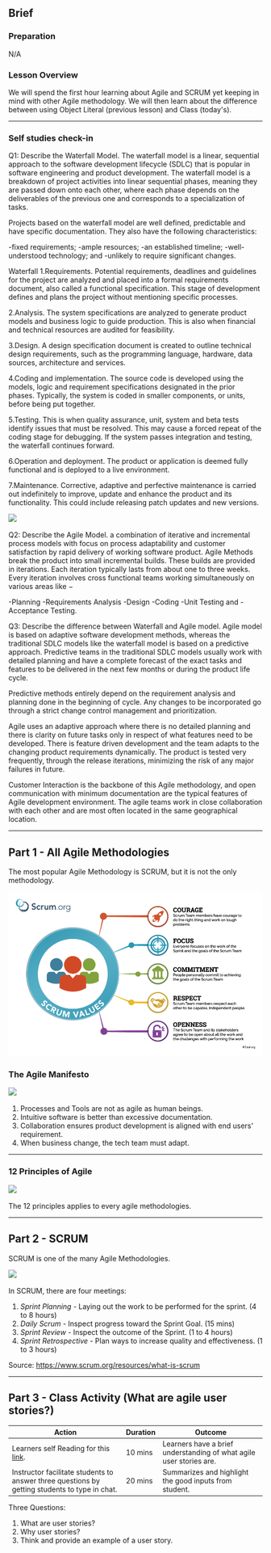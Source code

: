 ## Brief

### Preparation

N/A

### Lesson Overview

We will spend the first hour learning about Agile and SCRUM yet keeping in mind with other Agile methodology. We will then learn about the difference between using Object Literal (previous lesson) and Class (today's).

---

### Self studies check-in

Q1: Describe the Waterfall Model.
The waterfall model is a linear, sequential approach to the software development lifecycle (SDLC) that is popular in software engineering and product development.
The waterfall model is a breakdown of project activities into linear sequential phases, meaning they are passed down onto each other, where each phase depends on the deliverables of the previous one and corresponds to a specialization of tasks.

Projects based on the waterfall model are well defined, predictable and have specific documentation. They also have the following characteristics:

-fixed requirements;
-ample resources;
-an established timeline;
-well-understood technology; and
-unlikely to require significant changes.

Waterfall
1.Requirements. Potential requirements, deadlines and guidelines for the project are analyzed and placed into a formal requirements document, also called a functional specification. This stage of development defines and plans the project without mentioning specific processes.

2.Analysis. The system specifications are analyzed to generate product models and business logic to guide production. This is also when financial and technical resources are audited for feasibility.

3.Design. A design specification document is created to outline technical design requirements, such as the programming language, hardware, data sources, architecture and services.

4.Coding and implementation. The source code is developed using the models, logic and requirement specifications designated in the prior phases. Typically, the system is coded in smaller components, or units, before being put together.

5.Testing. This is when quality assurance, unit, system and beta tests identify issues that must be resolved. This may cause a forced repeat of the coding stage for debugging. If the system passes integration and testing, the waterfall continues forward.

6.Operation and deployment. The product or application is deemed fully functional and is deployed to a live environment.

7.Maintenance. Corrective, adaptive and perfective maintenance is carried out indefinitely to improve, update and enhance the product and its functionality. This could include releasing patch updates and new versions.

<img src="./assets/whatis-waterfall_model">

Q2: Describe the Agile Model.
a combination of iterative and incremental process models with focus on process adaptability and customer satisfaction by rapid delivery of working software product. Agile Methods break the product into small incremental builds. These builds are provided in iterations. Each iteration typically lasts from about one to three weeks. Every iteration involves cross functional teams working simultaneously on various areas like −

-Planning
-Requirements Analysis
-Design
-Coding
-Unit Testing and
-Acceptance Testing.

Q3: Describe the difference between Waterfall and Agile model.
Agile model is based on adaptive software development methods, whereas the traditional SDLC models like the waterfall model is based on a predictive approach. Predictive teams in the traditional SDLC models usually work with detailed planning and have a complete forecast of the exact tasks and features to be delivered in the next few months or during the product life cycle.

Predictive methods entirely depend on the requirement analysis and planning done in the beginning of cycle. Any changes to be incorporated go through a strict change control management and prioritization.

Agile uses an adaptive approach where there is no detailed planning and there is clarity on future tasks only in respect of what features need to be developed. There is feature driven development and the team adapts to the changing product requirements dynamically. The product is tested very frequently, through the release iterations, minimizing the risk of any major failures in future.

Customer Interaction is the backbone of this Agile methodology, and open communication with minimum documentation are the typical features of Agile development environment. The agile teams work in close collaboration with each other and are most often located in the same geographical location.

---

## Part 1 - All Agile Methodologies

The most popular Agile Methodology is SCRUM, but it is not the only methodology.

<img src="./assets/ScrumValues-1000.png"/>

### The Agile Manifesto

<img src="./assets/manifesto.png" />

1. Processes and Tools are not as agile as human beings.
1. Intuitive software is better than excessive documentation.
1. Collaboration ensures product development is aligned with end users' requirement.
1. When business change, the tech team must adapt.

---

### 12 Principles of Agile

<img src="./assets/12-principles.webp" />

The 12 principles applies to every agile methodologies.

---

## Part 2 - SCRUM

SCRUM is one of the many Agile Methodologies.

<img src="./assets/scrum.webp" style="background-color:white;"/>

In SCRUM, there are four meetings:

1. _Sprint Planning_ - Laying out the work to be performed for the sprint. (4 to 8 hours)
1. _Daily Scrum_ - Inspect progress toward the Sprint Goal. (15 mins)
1. _Sprint Review_ - Inspect the outcome of the Sprint. (1 to 4 hours)
1. _Sprint Retrospective_ - Plan ways to increase quality and effectiveness. (1 to 3 hours)

Source: https://www.scrum.org/resources/what-is-scrum

---

## Part 3 - Class Activity (What are agile user stories?)

| Action                                                                                                  | Duration | Outcome                                                             |
| ------------------------------------------------------------------------------------------------------- | -------- | ------------------------------------------------------------------- |
| Learners self Reading for this [link](https://www.atlassian.com/agile/project-management/user-stories). | 10 mins  | Learners have a brief understanding of what agile user stories are. |
| Instructor facilitate students to answer three questions by getting students to type in chat.           | 20 mins  | Summarizes and highlight the good inputs from student.              |

Three Questions:

1. What are user stories?
1. Why user stories?
1. Think and provide an example of a user story.
